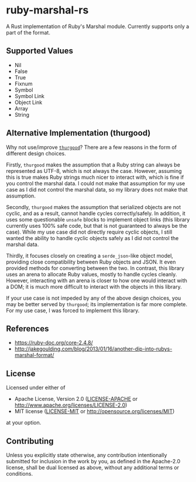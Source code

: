 # ruby-marshal-rs
A Rust implementation of Ruby's Marshal module. Currently supports only a part of the format.

## Supported Values
 * Nil
 * False
 * True
 * Fixnum
 * Symbol
 * Symbol Link
 * Object Link
 * Array
 * String

## Alternative Implementation (thurgood)
Why not use/improve [`thurgood`](https://docs.rs/thurgood/latest/thurgood/)? 
There are a few reasons in the form of different design choices.


Firstly, `thurgood` makes the assumption that a Ruby string can always be represented as UTF-8, which is not always the case.
However, assuming this is true makes Ruby strings much nicer to interact with, which is fine if you control the marshal data.
I could not make that assumption for my use case as I did not control the marshal data, so my library does not make that assumption.


Secondly, `thurgood` makes the assumption that serialized objects are not cyclic, and as a result, cannot handle cycles correctly/safely.
In addition, it uses some questionable `unsafe` blocks to implement object links (this library currently uses 100% safe code, but that is not guaranteed to always be the case).
While my use case did not directly require cyclic objects, I still wanted the ability to handle cyclic objects safely as I did not control the marshal data.


Thirdly, it focuses closely on creating a `serde_json`-like object model, providing close compatibility between Ruby objects and JSON.
It even provided methods for converting between the two.
In contrast, this library uses an arena to allocate Ruby values, mostly to handle cycles cleanly.
However, interacting with an arena is closer to how one would interact with a DOM;
it is much more difficult to interact with the objects in this library.


If your use case is not impeded by any of the above design choices, you may be better served by `thurgood`; its implementation is far more complete.
For my use case, I was forced to implement this library.

## References
 * https://ruby-doc.org/core-2.4.8/
 * http://jakegoulding.com/blog/2013/01/16/another-dip-into-rubys-marshal-format/

## License
Licensed under either of
 * Apache License, Version 2.0
   ([LICENSE-APACHE](LICENSE-APACHE) or http://www.apache.org/licenses/LICENSE-2.0)
 * MIT license
   ([LICENSE-MIT](LICENSE-MIT) or http://opensource.org/licenses/MIT)

at your option.

## Contributing
Unless you explicitly state otherwise, any contribution intentionally submitted for inclusion in the work by you, as defined in the Apache-2.0 license, shall be dual licensed as above, without any additional terms or conditions.
